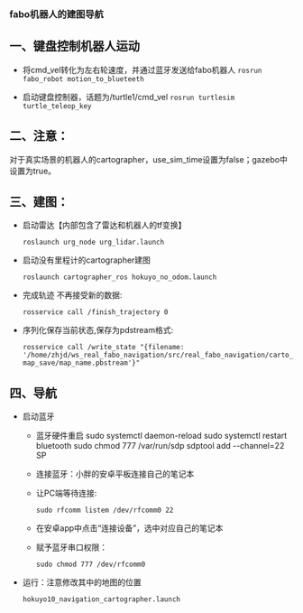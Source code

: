 ### fabo机器人的建图导航

## 一、键盘控制机器人运动
+ 将cmd_vel转化为左右轮速度，并通过蓝牙发送给fabo机器人
    `rosrun fabo_robot motion_to_blueteeth`

+ 启动键盘控制器，话题为/turtle1/cmd_vel
    `rosrun turtlesim turtle_teleop_key`

## 二、注意：
对于真实场景的机器人的cartographer，use_sim_time设置为false；gazebo中设置为true。

## 三、建图：
+ 启动雷达【内部包含了雷达和机器人的tf变换】

    `roslaunch urg_node urg_lidar.launch `

+ 启动没有里程计的cartographer建图

    `roslaunch cartographer_ros hokuyo_no_odom.launch`

+ 完成轨迹  不再接受新的数据:

    `rosservice call /finish_trajectory 0`

+ 序列化保存当前状态,保存为pdstream格式:

    `rosservice call /write_state "{filename: '/home/zhjd/ws_real_fabo_navigation/src/real_fabo_navigation/carto_map_save/map_name.pbstream'}"`

## 四、导航
+ 启动蓝牙

  + 蓝牙硬件重启
        sudo systemctl daemon-reload 
        sudo systemctl restart bluetooth 
        sudo chmod 777 /var/run/sdp
        sdptool add --channel=22 SP

  + 连接蓝牙：小胖的安卓平板连接自己的笔记本

  + 让PC端等待连接:  

    `sudo rfcomm listem /dev/rfcomm0 22`

  + 在安卓app中点击“连接设备”，选中对应自己的笔记本

  + 赋予蓝牙串口权限：

    `sudo chmod 777 /dev/rfcomm0`

+ 运行：注意修改其中的地图的位置

    `hokuyo10_navigation_cartographer.launch`